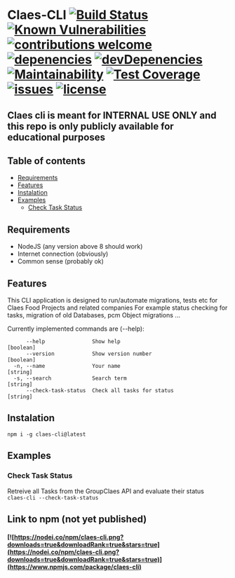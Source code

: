# Claes-CLI [![Build Status](https://img.shields.io/travis/groupclaes/claes-cli/master.svg )](https://travis-ci.org/groupclaes/claes-cli) [![Known Vulnerabilities](https://snyk.io/test/github/groupclaes/claes-cli/badge.svg)](https://snyk.io/test/github/groupclaes/claes-cli) [![contributions welcome](https://img.shields.io/badge/contributions-welcome-brightgreen.svg?style=flat)](https://github.com/dwyl/esta/issues) [![depenencies](https://status.david-dm.org/gh/groupclaes/claes-cli.svg)](https://david-dm.org/groupclaes/claes-cli) [![devDepenencies](https://status.david-dm.org/gh/groupclaes/claes-cli.svg?type=dev)](https://david-dm.org/groupclaes/claes-cli?type=dev) [![Maintainability](https://api.codeclimate.com/v1/badges/673debd507b01daa20ea/maintainability)](https://codeclimate.com/github/groupclaes/claes-cli/maintainability) [![Test Coverage](https://api.codeclimate.com/v1/badges/673debd507b01daa20ea/test_coverage)](https://codeclimate.com/github/groupclaes/claes-cli/test_coverage) [![issues](https://img.shields.io/github/issues/groupclaes/claes-cli.svg )](https://github.com/groupclaes/claes-cli) [![license](https://img.shields.io/github/license/groupclaes/claes-cli)](https://github.com/groupclaes/claes-cli)

## Claes cli is meant for INTERNAL USE ONLY and this repo is only publicly available for educational purposes


## Table of contents
 - [Requirements](#Requirements)
 - [Features](#Features)
 - [Instalation](#Installation)
 - [Examples](#Examples)
   - [Check Task Status](#Check-Task-Status)


## Requirements
 * NodeJS (any version above 8 should work)
 * Internet connection (obviously)
 * Common sense (probably ok)

## Features
This CLI application is designed to run/automate migrations, tests etc for Claes Food Projects and related companies
For example status checking for tasks, migration of old Databases, pcm Object migrations ...

Currently implemented commands are (--help): 
```
      --help               Show help                                   [boolean]
      --version            Show version number                         [boolean]
  -n, --name               Your name                                    [string]
  -s, --search             Search term                                  [string]
      --check-task-status  Check all tasks for status                   [string]
```

## Instalation
`npm i -g claes-cli@latest`

## Examples
### Check Task Status 
Retreive all Tasks from the GroupClaes API and evaluate their status  
`claes-cli --check-task-status`

## Link to npm (not yet published)
#### [![https://nodei.co/npm/claes-cli.png?downloads=true&downloadRank=true&stars=true](https://nodei.co/npm/claes-cli.png?downloads=true&downloadRank=true&stars=true)](https://www.npmjs.com/package/claes-cli)
